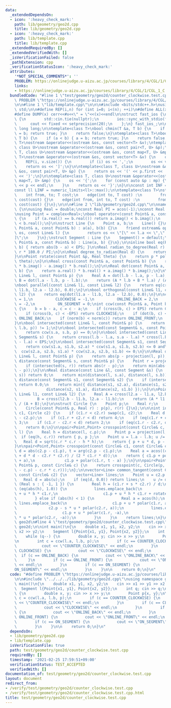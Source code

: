 ```yaml
---
data:
  _extendedDependsOn:
  - icon: ':heavy_check_mark:'
    path: lib/geometry/geo2d.cpp
    title: lib/geometry/geo2d.cpp
  - icon: ':heavy_check_mark:'
    path: lib/template.cpp
    title: lib/template.cpp
  _extendedRequiredBy: []
  _extendedVerifiedWith: []
  _isVerificationFailed: false
  _pathExtension: cpp
  _verificationStatusIcon: ':heavy_check_mark:'
  attributes:
    '*NOT_SPECIAL_COMMENTS*': ''
    PROBLEM: https://onlinejudge.u-aizu.ac.jp/courses/library/4/CGL/1/CGL_1_C
    links:
    - https://onlinejudge.u-aizu.ac.jp/courses/library/4/CGL/1/CGL_1_C
  bundledCode: "#line 1 \"test/geometry/geo2d/counter_clockwise.test.cpp\"\n#define\
    \ PROBLEM \"https://onlinejudge.u-aizu.ac.jp/courses/library/4/CGL/1/CGL_1_C\"\
    \n\n#line 1 \"lib/template.cpp\"\n\n\n#include <bits/stdc++.h>\nusing namespace\
    \ std;\n\n#define REP(i,n) for (int i=0; i<(n); ++i)\n#define ALL(x) begin(x),end(x)\n\
    #define DUMP(x) cerr<<#x<<\" = \"<<(x)<<endl\n\nstruct fast_ios {\n    fast_ios()\
    \ {\n        std::cin.tie(nullptr);\n        ios::sync_with_stdio(false);\n  \
    \      cout << fixed << setprecision(20);\n    };\n} fast_ios_;\n\nusing ll =\
    \ long long;\n\ntemplate<class T>\nbool chmin(T &a, T b) {\n    if (a > b) { a\
    \ = b; return true; }\n    return false;\n}\ntemplate<class T>\nbool chmax(T &a,\
    \ T b) {\n    if (a < b) { a = b; return true; }\n    return false;\n}\n\ntemplate<class\
    \ T>\nostream &operator<<(ostream &os, const vector<T> &v);\ntemplate<class T,\
    \ class U>\nostream &operator<<(ostream &os, const pair<T, U> &p);\ntemplate<class\
    \ T, class U>\nostream &operator<<(ostream &os, const map<T, U> &mp);\n\ntemplate<class\
    \ T>\nostream &operator<<(ostream &os, const vector<T> &v) {\n    os << '[';\n\
    \    REP(i, v.size()) {\n        if (i) os << ',';\n        os << v[i];\n    }\n\
    \    return os << ']';\n}\n\ntemplate<class T, class U>\nostream &operator<<(ostream\
    \ &os, const pair<T, U> &p) {\n    return os << '(' << p.first << ' ' << p.second\
    \ << ')';\n}\n\ntemplate<class T, class U>\nostream &operator<<(ostream &os, const\
    \ map<T, U> &mp) {\n    os << '{';\n    for (const auto &p : mp) {\n        os\
    \ << p << endl;\n    }\n    return os << '}';\n}\n\nconst int INF = numeric_limits<int>::max();\n\
    const ll LINF = numeric_limits<ll>::max();\n\ntemplate<class T>\nstruct edge {\n\
    \    int from, to; T cost;\n    edge(int to, T cost) :\n        from(-1), to(to),\
    \ cost(cost) {}\n    edge(int from, int to, T cost) :\n        from(from), to(to),\
    \ cost(cost) {}\n};\n\n\n#line 2 \"lib/geometry/geo2d.cpp\"\n\nnamespace geo2d\
    \ {\n\nusing Real = double;\nconst Real PI = acos(-1);\nconst Real EPS = 1e-9;\n\
    \nusing Point = complex<Real>;\nbool operator<(const Point& a, const Point& b)\
    \ {\n    if (a.real() == b.real()) return a.imag() < b.imag();\n    return a.real()\
    \ < b.real();\n}\n\nstruct Line {\n    Point a, b;\n    Line() {}\n    Line(const\
    \ Point& a, const Point& b) : a(a), b(b) {}\n    friend ostream& operator<<(ostream&\
    \ os, const Line& l) {\n        return os << \"[\" << l.a << \",\" << l.b << \"\
    ]\";\n    }\n};\nstruct Segment : Line {\n    Segment() = default;\n\n    Segment(const\
    \ Point& a, const Point& b) : Line(a, b) {}\n};\n\ninline bool eq(Real a, Real\
    \ b) { return abs(b - a) < EPS; }\n\nReal radian_to_degree(Real r) {\n    return\
    \ r * 180.0 / PI;\n}\n\nReal degree_to_radian(Real d) {\n    return d * PI / 180.0;\n\
    }\n\nPoint rotate(const Point &p, Real theta) {\n    return p * polar((Real)1.0,\
    \ theta);\n}\n\nReal cross(const Point& a, const Point& b) {\n    return a.real()\
    \ * b.imag() - a.imag() * b.real();\n}\n\nReal dot(const Point& a, const Point&\
    \ b) {\n    return a.real() * b.real() + a.imag() * b.imag();\n}\n\nPoint projection(const\
    \ Line& l, const Point& p) {\n    Real A = dot(l.b - l.a, p - l.a),\n        \
    \ B = dot(l.a - l.b, p - l.b);\n    return (A * l.b + B * l.a) / (A + B);\n}\n\
    \nbool parallel(const Line& l1, const Line& l2) {\n    return eq(cross(l1.a -\
    \ l1.b, l2.a - l2.b), 0.0);\n}\n\nbool orthogonal(const Line& l1, const Line&\
    \ l2) {\n    return eq(dot(l1.a - l1.b, l2.a - l2.b), 0.0);\n}\n\nconst int COUNTER_CLOCKWISE\
    \ = 1,\n          CLOCKWISE = -1,\n          ONLINE_BACK = 2,\n          ONLINE_FRONT\
    \ = -2,\n          ON_SEGMENT = 0;\nint ccw(const Point& a, Point b, Point c)\
    \ {\n    b = b - a, c = c - a;\n    if (cross(b, c) > EPS) return COUNTER_CLOCKWISE;\n\
    \    if (cross(b, c) < -EPS) return CLOCKWISE;\n    if (dot(b, c) < 0) return\
    \ ONLINE_BACK;\n    if (norm(b) < norm(c)) return ONLINE_FRONT;\n    return ON_SEGMENT;\n\
    }\n\nbool intersected(const Line& l, const Point& p) {\n    return abs(ccw(l.a,\
    \ l.b, p)) != 1;\n}\n\nbool intersected(const Segment& s, const Point& p) {\n\
    \    return ccw(s.a, s.b, p) == 0;\n}\n\nbool intersected(const Line& l, const\
    \ Segment& s) {\n    return cross(l.b - l.a, s.a - l.a) * cross(l.b - l.a, s.b\
    \ - l.a) < EPS;\n}\n\nbool intersected(const Segment& s1, const Segment& s2) {\n\
    \    return ccw(s1.a, s1.b, s2.a) * ccw(s1.a, s1.b, s2.b) <= 0 and\n         \
    \  ccw(s2.a, s2.b, s1.a) * ccw(s2.a, s2.b, s1.b) <= 0;\n}\n\nReal distance(const\
    \ Line& l, const Point& p) {\n    return abs(p - projection(l, p));\n}\n\nReal\
    \ distance(const Segment& s, const Point& p) {\n    Point r = projection(s, p);\n\
    \    if (intersected(s, r)) return abs(r - p);\n    return min(abs(s.a - p), abs(s.b\
    \ - p));\n}\n\nReal distance(const Line &l, const Segment &s) {\n    if (intersected(l,\
    \ s)) return 0;\n    return min(distance(l, s.a), distance(l, s.b));\n}\n\nReal\
    \ distance(const Segment& s1, const Segment& s2) {\n    if (intersected(s1, s2))\
    \ return 0.0;\n    return min({ distance(s1, s2.a), distance(s1, s2.b),\n    \
    \             distance(s2, s1.a), distance(s2, s1.b) });\n}\n\nPoint crosspoint(const\
    \ Line& l1, const Line& l2) {\n    Real A = cross(l2.a - l1.a, l2.b - l1.a),\n\
    \         B = cross(l2.b - l1.b, l2.a - l1.b);\n    return (A * l1.b + B * l1.a)\
    \ / (A + B);\n}\n\nstruct Circle {\n    Point p;\n    Real r;\n    Circle() {}\n\
    \    Circle(const Point& p, Real r) : p(p), r(r) {}\n};\n\n\nint intersected(Circle\
    \ c1, Circle c2) {\n    if (c1.r < c2.r) swap(c1, c2);\n    Real d = abs(c1.p\
    \ - c2.p);\n    if (c1.r + c2.r < d) return 4;\n    if (eq(c1.r + c2.r, d)) return\
    \ 3;\n    if (c1.r - c2.r < d) return 2;\n    if (eq(c1.r - c2.r, d)) return 1;\n\
    \    return 0;\n}\n\npair<Point,Point> crosspoint(const Circle& c, const Line&\
    \ l) {\n    Real h = distance(l, c.p);\n    Point p = projection(l, c.p);\n  \
    \  if (eq(h, c.r)) return { p, p };\n    Point u = l.a - l.b; u /= abs(u);\n \
    \   Real d = sqrt(c.r * c.r - h * h);\n    return { p + u * d, p - u * d };\n\
    }\n\npair<Point,Point> crosspoint(const Circle& c1, const Circle& c2) {\n    Real\
    \ d = abs(c2.p - c1.p), t = arg(c2.p - c1.p);\n    Real a = acos((c1.r * c1.r\
    \ + d * d - c2.r * c2.r) / (2 * c1.r * d));\n    return { c1.p + polar(c1.r, t\
    \ + a),\n             c1.p + polar(c1.r, t - a) };\n}\n\npair<Point,Point> tangent(const\
    \ Point& p, const Circle& c) {\n    return crosspoint(c, Circle(p, sqrt(norm(p\
    \ - c.p) - c.r * c.r)));\n};\n\nvector<Line> common_tangent(const Circle& c1,\
    \ const Circle& c2) {\n    vector<Line> lines;\n    Point u = c2.p - c1.p;\n \
    \   Real d = abs(u);\n    if (eq(d, 0.0)) return lines;\n    u /= d;\n    for\
    \ (Real s : { -1, 1 }) {\n        Real h = (c1.r + s * c2.r) / d;\n        if\
    \ (eq(abs(h), 1.0)) {\n            lines.emplace_back(\n                    c1.p\
    \ + u * h * c1.r,\n                    c1.p + u * h * c1.r + rotate(u, PI / 2.0));\n\
    \        } else if (abs(h) < 1) {\n            Real a = acos(h);\n           \
    \ lines.emplace_back(\n                    c1.p + u * polar(c1.r, a),\n      \
    \              c2.p - s * u * polar(c2.r, a));\n            lines.emplace_back(\n\
    \                    c1.p + u * polar(c1.r, -a),\n                    c2.p - s\
    \ * u * polar(c2.r, -a));\n        }\n    }\n    return lines;\n}\n\n} // namespace\
    \ geo2d\n#line 4 \"test/geometry/geo2d/counter_clockwise.test.cpp\"\nusing namespace\
    \ geo2d;\n\nint main()\n{\n    double x1, y1, x2, y2;\n    cin >> x1 >> y1 >>\
    \ x2 >> y2;\n    Segment l{Point{x1, y1}, Point{x2, y2}};\n    int q; cin >> q;\n\
    \    while (q--) {\n        double x, y; cin >> x >> y;\n        Point p{x, y};\n\
    \n        int c = ccw(l.a, l.b, p);\n        if (c == COUNTER_CLOCKWISE) {\n \
    \           cout << \"COUNTER_CLOCKWISE\" << endl;\n        }\n        if (c ==\
    \ CLOCKWISE) {\n            cout << \"CLOCKWISE\" << endl;\n        }\n      \
    \  if (c == ONLINE_BACK) {\n            cout << \"ONLINE_BACK\" << endl;\n   \
    \     }\n        if (c == ONLINE_FRONT) {\n            cout << \"ONLINE_FRONT\"\
    \ << endl;\n        }\n        if (c == ON_SEGMENT) {\n            cout << \"\
    ON_SEGMENT\" << endl;\n        }\n    }\n\n    return 0;\n}\n"
  code: "#define PROBLEM \"https://onlinejudge.u-aizu.ac.jp/courses/library/4/CGL/1/CGL_1_C\"\
    \n\n#include \"../../../lib/geometry/geo2d.cpp\"\nusing namespace geo2d;\n\nint\
    \ main()\n{\n    double x1, y1, x2, y2;\n    cin >> x1 >> y1 >> x2 >> y2;\n  \
    \  Segment l{Point{x1, y1}, Point{x2, y2}};\n    int q; cin >> q;\n    while (q--)\
    \ {\n        double x, y; cin >> x >> y;\n        Point p{x, y};\n\n        int\
    \ c = ccw(l.a, l.b, p);\n        if (c == COUNTER_CLOCKWISE) {\n            cout\
    \ << \"COUNTER_CLOCKWISE\" << endl;\n        }\n        if (c == CLOCKWISE) {\n\
    \            cout << \"CLOCKWISE\" << endl;\n        }\n        if (c == ONLINE_BACK)\
    \ {\n            cout << \"ONLINE_BACK\" << endl;\n        }\n        if (c ==\
    \ ONLINE_FRONT) {\n            cout << \"ONLINE_FRONT\" << endl;\n        }\n\
    \        if (c == ON_SEGMENT) {\n            cout << \"ON_SEGMENT\" << endl;\n\
    \        }\n    }\n\n    return 0;\n}\n"
  dependsOn:
  - lib/geometry/geo2d.cpp
  - lib/template.cpp
  isVerificationFile: true
  path: test/geometry/geo2d/counter_clockwise.test.cpp
  requiredBy: []
  timestamp: '2021-02-25 17:59:51+09:00'
  verificationStatus: TEST_ACCEPTED
  verifiedWith: []
documentation_of: test/geometry/geo2d/counter_clockwise.test.cpp
layout: document
redirect_from:
- /verify/test/geometry/geo2d/counter_clockwise.test.cpp
- /verify/test/geometry/geo2d/counter_clockwise.test.cpp.html
title: test/geometry/geo2d/counter_clockwise.test.cpp
---
```

